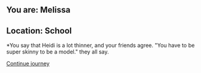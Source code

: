 
## You are: Melissa
## Location: School

*You say that Heidi is a lot thinner, and your friends agree. "You have to be super skinny
to be a model." they all say.

[Continue journey](/node/anorexia)